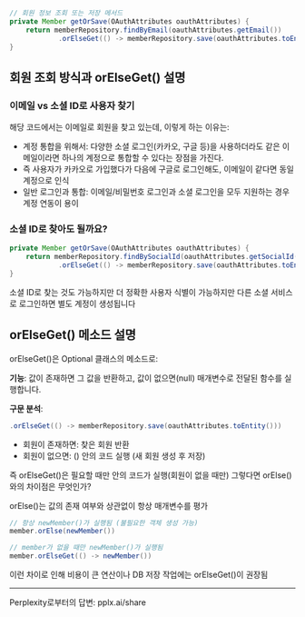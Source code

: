 ```java
// 회원 정보 조회 또는 저장 메서드
private Member getOrSave(OAuthAttributes oauthAttributes) {
    return memberRepository.findByEmail(oauthAttributes.getEmail())
            .orElseGet(() -> memberRepository.save(oauthAttributes.toEntity()));
}
```

## 회원 조회 방식과 orElseGet() 설명

### 이메일 vs 소셜 ID로 사용자 찾기

해당 코드에서는 이메일로 회원을 찾고 있는데, 이렇게 하는 이유는:

- 계정 통합을 위해서: 다양한 소셜 로그인(카카오, 구글 등)을 사용하더라도 같은 이메일이라면 하나의 계정으로 통합할 수 있다는 장점을 가진다.
- 즉 사용자가 카카오로 가입했다가 다음에 구글로 로그인해도, 이메일이 같다면 동일 계정으로 인식
- 일반 로그인과 통합: 이메일/비밀번호 로그인과 소셜 로그인을 모두 지원하는 경우 계정 연동이 용이

### 소셜 ID로 찾아도 될까요?

```java
private Member getOrSave(OAuthAttributes oauthAttributes) {
    return memberRepository.findBySocialId(oauthAttributes.getSocialId())
            .orElseGet(() -> memberRepository.save(oauthAttributes.toEntity()));
}
```

소셜 ID로 찾는 것도 가능하지만 더 정확한 사용자 식별이 가능하지만 다른 소셜 서비스로 로그인하면 별도 계정이 생성됩니다

## orElseGet() 메소드 설명

orElseGet()은 Optional 클래스의 메소드로:

**기능**: 값이 존재하면 그 값을 반환하고, 값이 없으면(null) 매개변수로 전달된 함수를 실행합니다.

**구문 분석**:

```java
.orElseGet(() -> memberRepository.save(oauthAttributes.toEntity()))
```

- 회원이 존재하면: 찾은 회원 반환
- 회원이 없으면: () 안의 코드 실행 (새 회원 생성 후 저장)

즉 orElseGet()은 필요할 때만 안의 코드가 실행(회원이 없을 때만) 그렇다면 orElse()와의 차이점은 무엇인가?

orElse()는 값의 존재 여부와 상관없이 항상 매개변수를 평가

```java
// 항상 newMember()가 실행됨 (불필요한 객체 생성 가능)
member.orElse(newMember())

// member가 없을 때만 newMember()가 실행됨
member.orElseGet(() -> newMember())
```

이런 차이로 인해 비용이 큰 연산이나 DB 저장 작업에는 orElseGet()이 권장됨

---
Perplexity로부터의 답변: pplx.ai/share
